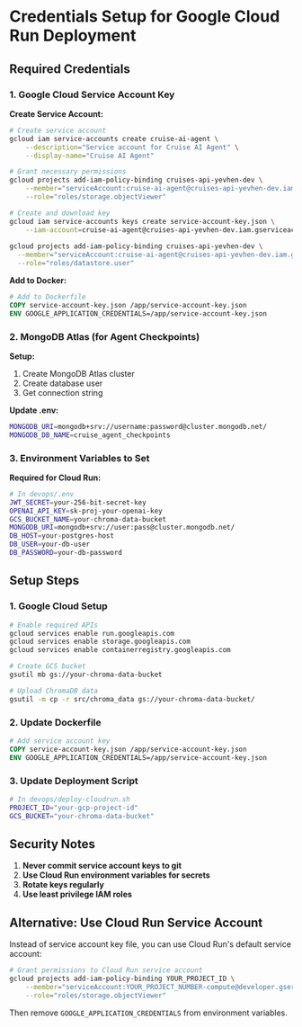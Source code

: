 # Credentials Setup for Google Cloud Run Deployment

## Required Credentials

### 1. Google Cloud Service Account Key

**Create Service Account:**
```bash
# Create service account
gcloud iam service-accounts create cruise-ai-agent \
    --description="Service account for Cruise AI Agent" \
    --display-name="Cruise AI Agent"

# Grant necessary permissions
gcloud projects add-iam-policy-binding cruises-api-yevhen-dev \
    --member="serviceAccount:cruise-ai-agent@cruises-api-yevhen-dev.iam.gserviceaccount.com" \
    --role="roles/storage.objectViewer"

# Create and download key
gcloud iam service-accounts keys create service-account-key.json \
    --iam-account=cruise-ai-agent@cruises-api-yevhen-dev.iam.gserviceaccount.com
    
gcloud projects add-iam-policy-binding cruises-api-yevhen-dev \
  --member="serviceAccount:cruise-ai-agent@cruises-api-yevhen-dev.iam.gserviceaccount.com" \
  --role="roles/datastore.user"
```

**Add to Docker:**
```dockerfile
# Add to Dockerfile
COPY service-account-key.json /app/service-account-key.json
ENV GOOGLE_APPLICATION_CREDENTIALS=/app/service-account-key.json
```

### 2. MongoDB Atlas (for Agent Checkpoints)

**Setup:**
1. Create MongoDB Atlas cluster
2. Create database user
3. Get connection string

**Update .env:**
```bash
MONGODB_URI=mongodb+srv://username:password@cluster.mongodb.net/
MONGODB_DB_NAME=cruise_agent_checkpoints
```

### 3. Environment Variables to Set

**Required for Cloud Run:**
```bash
# In devops/.env
JWT_SECRET=your-256-bit-secret-key
OPENAI_API_KEY=sk-proj-your-openai-key
GCS_BUCKET_NAME=your-chroma-data-bucket
MONGODB_URI=mongodb+srv://user:pass@cluster.mongodb.net/
DB_HOST=your-postgres-host
DB_USER=your-db-user
DB_PASSWORD=your-db-password
```

## Setup Steps

### 1. Google Cloud Setup
```bash
# Enable required APIs
gcloud services enable run.googleapis.com
gcloud services enable storage.googleapis.com
gcloud services enable containerregistry.googleapis.com

# Create GCS bucket
gsutil mb gs://your-chroma-data-bucket

# Upload ChromaDB data
gsutil -m cp -r src/chroma_data gs://your-chroma-data-bucket/
```

### 2. Update Dockerfile
```dockerfile
# Add service account key
COPY service-account-key.json /app/service-account-key.json
ENV GOOGLE_APPLICATION_CREDENTIALS=/app/service-account-key.json
```

### 3. Update Deployment Script
```bash
# In devops/deploy-cloudrun.sh
PROJECT_ID="your-gcp-project-id"
GCS_BUCKET="your-chroma-data-bucket"
```

## Security Notes

1. **Never commit service account keys to git**
2. **Use Cloud Run environment variables for secrets**
3. **Rotate keys regularly**
4. **Use least privilege IAM roles**

## Alternative: Use Cloud Run Service Account

Instead of service account key file, you can use Cloud Run's default service account:

```bash
# Grant permissions to Cloud Run service account
gcloud projects add-iam-policy-binding YOUR_PROJECT_ID \
    --member="serviceAccount:YOUR_PROJECT_NUMBER-compute@developer.gserviceaccount.com" \
    --role="roles/storage.objectViewer"
```

Then remove `GOOGLE_APPLICATION_CREDENTIALS` from environment variables.
